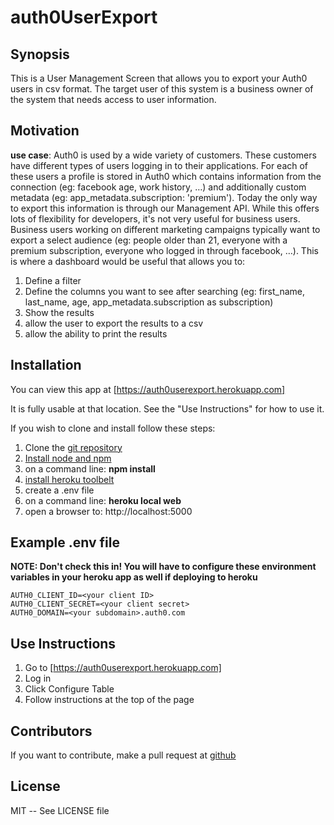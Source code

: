 # auth0UserExport
## Synopsis

This is a User Management Screen that allows you to export your Auth0 users in csv format.  The target user of this system is a business owner of the system that needs access to user information.

## Motivation

**use case**: Auth0 is used by a wide variety of customers. These customers have different types of users logging in to their applications. For each of these users a profile is stored in Auth0 which contains information from the connection (eg: facebook age, work history, …) and additionally custom metadata (eg: app_metadata.subscription: 'premium'). Today the only way to export this information is through our Management API. While this offers lots of flexibility for developers, it's not very useful for business users. Business users working on different marketing campaigns typically want to export a select audience (eg: people older than 21, everyone with a premium subscription, everyone who logged in through facebook, …). This is where a dashboard would be useful that allows you to: 

1. Define a filter
1. Define the columns you want to see after searching (eg: first_name, last_name, age, app_metadata.subscription as subscription)
1. Show the results
1. allow the user to export the results to a csv
1. allow the ability to print the results

## Installation

You can view this app at [https://auth0userexport.herokuapp.com]

It is fully usable at that location.  See the "Use Instructions" for how to use it.

If you wish to clone and install follow these steps:

1. Clone the [git repository](https://github.com/mostekcm/auth0UserExport.git)
1. [Install node and npm](http://howtonode.org/how-to-install-nodejs)
1. on a command line: **npm install**
1. [install heroku toolbelt](https://toolbelt.heroku.com/)
1. create a .env file 
1. on a command line: **heroku local web**
1. open a browser to: http://localhost:5000

## Example .env file
**NOTE: Don't check this in!  You will have to configure these environment variables in your heroku app as well if deploying to heroku**
   ```
AUTH0_CLIENT_ID=<your client ID>
AUTH0_CLIENT_SECRET=<your client secret>
AUTH0_DOMAIN=<your subdomain>.auth0.com
   ```

## Use Instructions

1. Go to [https://auth0userexport.herokuapp.com]
1. Log in
1. Click Configure Table
1. Follow instructions at the top of the page

## Contributors

If you want to contribute, make a pull request at [github](https://github.com/mostekcm/auth0UserExport)

## License

MIT -- See LICENSE file